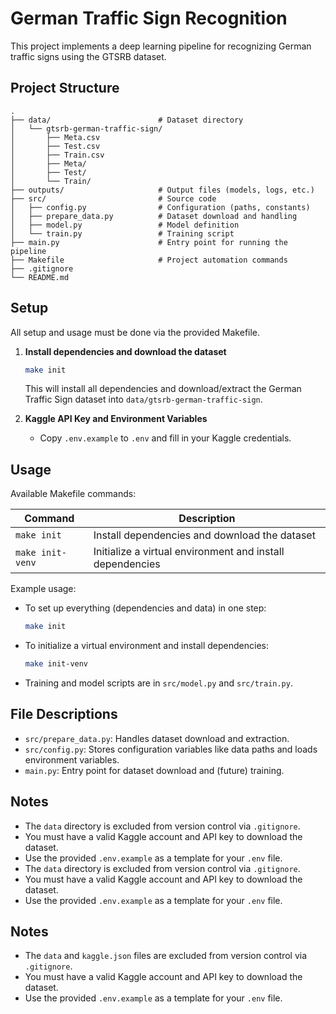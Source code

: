 # German Traffic Sign Recognition

This project implements a deep learning pipeline for recognizing German traffic signs using the GTSRB dataset.

## Project Structure

```
.
├── data/                        # Dataset directory
│   └── gtsrb-german-traffic-sign/
│       ├── Meta.csv
│       ├── Test.csv
│       ├── Train.csv
│       ├── Meta/
│       ├── Test/
│       └── Train/
├── outputs/                     # Output files (models, logs, etc.)
├── src/                         # Source code
│   ├── config.py                # Configuration (paths, constants)
│   ├── prepare_data.py          # Dataset download and handling
│   ├── model.py                 # Model definition
│   └── train.py                 # Training script
├── main.py                      # Entry point for running the pipeline
├── Makefile                     # Project automation commands
├── .gitignore
└── README.md
```

## Setup

All setup and usage must be done via the provided Makefile.

1. **Install dependencies and download the dataset**

   ```sh
   make init
   ```

   This will install all dependencies and download/extract the German Traffic Sign dataset into `data/gtsrb-german-traffic-sign`.

2. **Kaggle API Key and Environment Variables**

   - Copy `.env.example` to `.env` and fill in your Kaggle credentials.

## Usage

Available Makefile commands:

| Command          | Description                                               |
| ---------------- | --------------------------------------------------------- |
| `make init`      | Install dependencies and download the dataset             |
| `make init-venv` | Initialize a virtual environment and install dependencies |

Example usage:

- To set up everything (dependencies and data) in one step:
  ```sh
  make init
  ```
- To initialize a virtual environment and install dependencies:

  ```sh
  make init-venv
  ```

- Training and model scripts are in `src/model.py` and `src/train.py`.

## File Descriptions

- `src/prepare_data.py`: Handles dataset download and extraction.
- `src/config.py`: Stores configuration variables like data paths and loads environment variables.
- `main.py`: Entry point for dataset download and (future) training.

## Notes

- The `data` directory is excluded from version control via `.gitignore`.
- You must have a valid Kaggle account and API key to download the dataset.
- Use the provided `.env.example` as a template for your `.env` file.
- The `data` directory is excluded from version control via `.gitignore`.
- You must have a valid Kaggle account and API key to download the dataset.
- Use the provided `.env.example` as a template for your `.env` file.

## Notes

- The `data` and `kaggle.json` files are excluded from version control via `.gitignore`.
- You must have a valid Kaggle account and API key to download the dataset.
- Use the provided `.env.example` as a template for your `.env` file.
